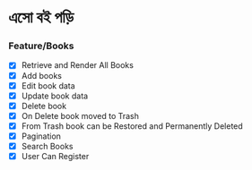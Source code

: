 # এসো বই পড়ি

### Feature/Books
 - [x] Retrieve and Render All Books
 - [x] Add books
 - [x] Edit book data
 - [x] Update book data
 - [x] Delete book
 - [x] On Delete book moved to Trash
 - [x] From Trash book can be Restored and Permanently Deleted
 - [x] Pagination
 - [x] Search Books
 - [x] User Can Register
